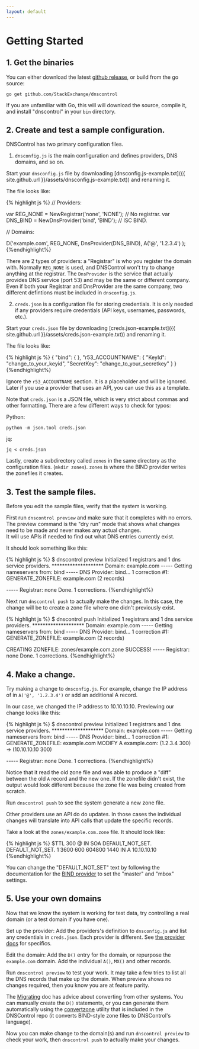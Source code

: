 ```yaml
---
layout: default
---
```

# Getting Started

## 1. Get the binaries

You can either download the latest [github release](https://github.com/StackExchange/dnscontrol/releases), or build from the go source:

`go get github.com/StackExchange/dnscontrol`

If you are unfamiliar with Go, this will will download the source,
compile it, and install "dnscontrol" in your `bin` directory.

## 2. Create and test a sample configuration.

DNSControl has two primary configuration files.

1.  `dnsconfig.js` is the main configuration and defines providers,
DNS domains, and so on.

Start your `dnsconfig.js` file by downloading
[dnsconfig.js-example.txt]({{ site.github.url }}/assets/dnsconfig.js-example.txt))
and renaming it.

The file looks like:

{% highlight js %}
// Providers:

var REG_NONE = NewRegistrar('none', 'NONE');    // No registrar.
var DNS_BIND = NewDnsProvider('bind', 'BIND');  // ISC BIND.

// Domains:

D('example.com', REG_NONE, DnsProvider(DNS_BIND),
    A('@', '1.2.3.4')
);
{%endhighlight%}

There are 2 types of providers: a "Registrar" is who you register the domain with.
Normally `REG_NONE` is used, and DNSControl won't try to change anything at the registrar.
The `DnsProvider` is the service that actually provides DNS service (port 53) and
may be the same or different company. Even if both your Registrar and DnsProvider are
the same company, two different defintions must be included in `dnsconfig.js`.

2.  `creds.json` is a configuration file for storing credentials.
It is only needed if any providers require credentials (API keys,
usernames, passwords, etc.).

Start your `creds.json` file by downloading
[creds.json-example.txt]({{ site.github.url }}/assets/creds.json-example.txt))
and renaming it.

The file looks like:

{% highlight js %}
{
  "bind": {
  },
  "r53_ACCOUNTNAME": {
    "KeyId": "change_to_your_keyid",
    "SecretKey": "change_to_your_secretkey"
  }
}
{%endhighlight%}

Ignore the `r53_ACCOUNTNAME` section.  It is a placeholder and will be ignored. Later
if you use a provider that uses an API, you can use this as a template.

Note that `creds.json` is a JSON file, which is very strict about commas
and other formatting.  There are a few different ways to check for typos:

Python:

    python -m json.tool creds.json

jq:

    jq < creds.json

Lastly, create a subdirectory called `zones` in the same directory
as the configuration files.  (`mkdir zones`).  `zones` is where the
BIND provider writes the zonefiles it creates.

## 3. Test the sample files.

Before you edit the sample files, verify that the system is working.

First run `dnscontrol preview` and make sure that it completes with no errors.  The preview command
is the "dry run" mode that shows what changes need to be made and never makes any actual changes.  
It will use APIs if needed to find out what DNS entries currently exist.

It should look something like this:

{% highlight js %}
$ dnscontrol preview
Initialized 1 registrars and 1 dns service providers.
******************** Domain: example.com
----- Getting nameservers from: bind
----- DNS Provider: bind... 1 correction
#1: GENERATE_ZONEFILE: example.com
 (2 records)

----- Registrar: none
Done. 1 corrections.
{%endhighlight%}

Next run `dnscontrol push` to actually make the changes. In this
case, the change will be to create a zone file where one didn't
previously exist.

{% highlight js %}
$ dnscontrol push
Initialized 1 registrars and 1 dns service providers.
******************** Domain: example.com
----- Getting nameservers from: bind
----- DNS Provider: bind... 1 correction
#1: GENERATE_ZONEFILE: example.com
 (2 records)

CREATING ZONEFILE: zones/example.com.zone
SUCCESS!
----- Registrar: none
Done. 1 corrections.
{%endhighlight%}


## 4. Make a change.

Try making a change to `dnsconfig.js`. For example, change the IP
address of in `A('@', '1.2.3.4')` or add an additional A record.

In our case, we changed the IP address to 10.10.10.10. Previewing
our change looks like this:

{% highlight js %}
$ dnscontrol preview
Initialized 1 registrars and 1 dns service providers.
******************** Domain: example.com
----- Getting nameservers from: bind
----- DNS Provider: bind... 1 correction
#1: GENERATE_ZONEFILE: example.com
MODIFY A example.com: (1.2.3.4 300) -> (10.10.10.10 300)

----- Registrar: none
Done. 1 corrections.
{%endhighlight%}

Notice that it read the old zone file and was able to
produce a "diff" between the old `A` record and the new one.
If the zonefile didn't exist, the output would look different
because the zone file was being created from scratch.

Run `dnscontrol push` to see the system generate a new zone file.

Other providers use an API do do updates. In those cases
the individual changes will translate into API calls that
update the specific records.

Take a look at the `zones/example.com.zone` file.  It should
look like:

{% highlight js %}
$TTL 300
@                IN SOA   DEFAULT_NOT_SET. DEFAULT_NOT_SET. 1 3600 600 604800 1440
                 IN A     10.10.10.10
{%endhighlight%}

You can change the "DEFAULT_NOT_SET" text by following the documentation
for the [BIND provider]({{site.github.url}}/providers/bind) to set
the "master" and "mbox" settings.

## 5. Use your own domains

Now that we know the system is working for test data, try controlling
a real domain (or a test domain if you have one).

Set up the provider:  Add the providers's definition to `dnsconfig.js`
and list any credentials in `creds.json`.  Each provider is different.
See [the provider docs]({{site.github.url}}/provider-list) for
specifics.

Edit the domain: Add the `D()` entry for the domain, or repurpose
the `example.com` domain. Add the individual `A()`, `MX()` and other
records.

Run `dnscontrol preview` to test your work. It may take a few tries
to list all the DNS records that make up the domain.  When
preview shows no changes required, then you know you are at
feature parity.

The [Migrating]({{site.github.url}}/migrating) doc has advice
about converting from other systems.
You can manually create the `D()` statements, or you can
generate them automatically using the
[convertzone](https://github.com/StackExchange/dnscontrol/blob/master/misc/convertzone/README.md)
utility that is included in the DNSControl repo (it converts
BIND-style zone files to DNSControl's language).

Now you can make change to the domain(s)  and run `dnscontrol preview`
to check your work, then `dnscontrol push` to actually make your changes.
